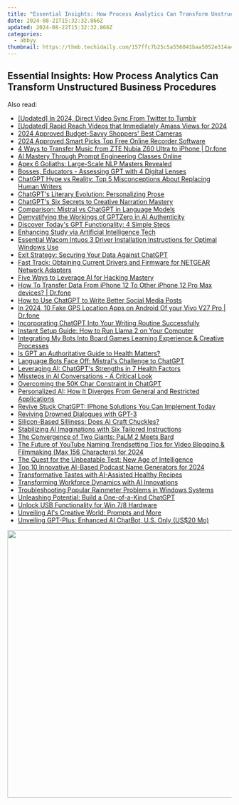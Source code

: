 ```yaml
---
title: "Essential Insights: How Process Analytics Can Transform Unstructured Business Procedures"
date: 2024-08-21T15:32:32.866Z
updated: 2024-08-22T15:32:32.866Z
categories:
  - abbyy
thumbnail: https://thmb.techidaily.com/157ffc7b25c5a556041baa5052e314a4da47d7995a2327f78015457abe1d3a54.jpg
---
```


## Essential Insights: How Process Analytics Can Transform Unstructured Business Procedures



<ins class="adsbygoogle"
     style="display:block"
     data-ad-format="autorelaxed"
     data-ad-client="ca-pub-7571918770474297"
     data-ad-slot="1223367746"></ins>



<ins class="adsbygoogle"
     style="display:block"
     data-ad-client="ca-pub-7571918770474297"
     data-ad-slot="8358498916"
     data-ad-format="auto"
     data-full-width-responsive="true"></ins>

<span class="atpl-alsoreadstyle">Also read:</span>
<div><ul>
<li><a href="https://twitter-videos.techidaily.com/updated-in-2024-direct-video-sync-from-twitter-to-tumblr/"><u>[Updated] In 2024, Direct Video Sync  From Twitter to Tumblr</u></a></li>
<li><a href="https://youtube-blog.techidaily.com/ed-rapid-reach-videos-that-immediately-amass-views-for-2024/"><u>[Updated] Rapid Reach  Videos that Immediately Amass Views for 2024</u></a></li>
<li><a href="https://extra-resources.techidaily.com/2024-approved-budget-savvy-shoppers-best-cameras/"><u>2024 Approved  Budget-Savvy Shoppers' Best Cameras</u></a></li>
<li><a href="https://video-capture.techidaily.com/2024-approved-smart-picks-top-free-online-recorder-software/"><u>2024 Approved  Smart Picks  Top Free Online Recorder Software</u></a></li>
<li><a href="https://blog-min.techidaily.com/4-ways-to-transfer-music-from-zte-nubia-z60-ultra-to-iphone-drfone-by-drfone-transfer-from-android-transfer-from-android/"><u>4 Ways to Transfer Music from ZTE Nubia Z60 Ultra to iPhone | Dr.fone</u></a></li>
<li><a href="https://tech-savvy.techidaily.com/ai-mastery-through-prompt-engineering-classes-online/"><u>AI Mastery Through Prompt Engineering Classes Online</u></a></li>
<li><a href="https://tech-savvy.techidaily.com/apex-6-goliaths-large-scale-nlp-masters-revealed/"><u>Apex 6 Goliaths: Large-Scale NLP Masters Revealed</u></a></li>
<li><a href="https://tech-savvy.techidaily.com/bosses-educators-assessing-gpt-with-4-digital-lenses/"><u>Bosses, Educators - Assessing GPT with 4 Digital Lenses</u></a></li>
<li><a href="https://tech-savvy.techidaily.com/chatgpt-hype-vs-reality-top-5-misconceptions-about-replacing-human-writers/"><u>ChatGPT Hype vs Reality: Top 5 Misconceptions About Replacing Human Writers</u></a></li>
<li><a href="https://tech-savvy.techidaily.com/chatgpts-literary-evolution-personalizing-prose/"><u>ChatGPT's Literary Evolution: Personalizing Prose</u></a></li>
<li><a href="https://tech-savvy.techidaily.com/chatgpts-six-secrets-to-creative-narration-mastery/"><u>ChatGPT's Six Secrets to Creative Narration Mastery</u></a></li>
<li><a href="https://tech-savvy.techidaily.com/comparison-mistral-vs-chatgpt-in-language-models/"><u>Comparison: Mistral vs ChatGPT in Language Models</u></a></li>
<li><a href="https://tech-savvy.techidaily.com/demystifying-the-workings-of-gptzero-in-ai-authenticity/"><u>Demystifying the Workings of GPTZero in AI Authenticity</u></a></li>
<li><a href="https://tech-savvy.techidaily.com/discover-todays-gpt-functionality-4-simple-steps/"><u>Discover Today's GPT Functionality: 4 Simple Steps</u></a></li>
<li><a href="https://tech-savvy.techidaily.com/enhancing-study-via-artificial-intelligence-tech/"><u>Enhancing Study via Artificial Intelligence Tech</u></a></li>
<li><a href="https://win-dash.techidaily.com/essential-wacom-intuos-3-driver-installation-instructions-for-optimal-windows-use/"><u>Essential Wacom Intuos 3 Driver Installation Instructions for Optimal Windows Use</u></a></li>
<li><a href="https://tech-savvy.techidaily.com/exit-strategy-securing-your-data-against-chatgpt/"><u>Exit Strategy: Securing Your Data Against ChatGPT</u></a></li>
<li><a href="https://win-amazing.techidaily.com/fast-track-obtaining-current-drivers-and-firmware-for-netgear-network-adapters/"><u>Fast Track: Obtaining Current Drivers and Firmware for NETGEAR Network Adapters</u></a></li>
<li><a href="https://tech-savvy.techidaily.com/five-ways-to-leverage-ai-for-hacking-mastery/"><u>Five Ways to Leverage AI for Hacking Mastery</u></a></li>
<li><a href="https://blog-min.techidaily.com/how-to-transfer-data-from-iphone-12-to-other-iphone-12-pro-max-devices-drfone-by-drfone-transfer-data-from-ios-transfer-data-from-ios/"><u>How To Transfer Data From iPhone 12 To Other iPhone 12 Pro Max devices? | Dr.fone</u></a></li>
<li><a href="https://tech-savvy.techidaily.com/how-to-use-chatgpt-to-write-better-social-media-posts/"><u>How to Use ChatGPT to Write Better Social Media Posts</u></a></li>
<li><a href="https://android-location.techidaily.com/in-2024-10-fake-gps-location-apps-on-android-of-your-vivo-v27-pro-drfone-by-drfone-virtual/"><u>In 2024, 10 Fake GPS Location Apps on Android Of your Vivo V27 Pro | Dr.fone</u></a></li>
<li><a href="https://tech-savvy.techidaily.com/incorporating-chatgpt-into-your-writing-routine-successfully/"><u>Incorporating ChatGPT Into Your Writing Routine Successfully</u></a></li>
<li><a href="https://tech-savvy.techidaily.com/instant-setup-guide-how-to-run-llama-2-on-your-computer/"><u>Instant Setup Guide: How to Run Llama 2 on Your Computer</u></a></li>
<li><a href="https://tech-savvy.techidaily.com/integrating-my-bots-into-board-games-learning-experience-and-creative-processes/"><u>Integrating My Bots Into Board Games Learning Experience & Creative Processes</u></a></li>
<li><a href="https://tech-savvy.techidaily.com/is-gpt-an-authoritative-guide-to-health-matters/"><u>Is GPT an Authoritative Guide to Health Matters?</u></a></li>
<li><a href="https://tech-savvy.techidaily.com/language-bots-face-off-mistrals-challenge-to-chatgpt/"><u>Language Bots Face Off: Mistral's Challenge to ChatGPT</u></a></li>
<li><a href="https://tech-savvy.techidaily.com/leveraging-ai-chatgpts-strengths-in-7-health-factors/"><u>Leveraging AI: ChatGPT's Strengths in 7 Health Factors</u></a></li>
<li><a href="https://tech-savvy.techidaily.com/missteps-in-ai-conversations-a-critical-look/"><u>Missteps in AI Conversations - A Critical Look</u></a></li>
<li><a href="https://tech-savvy.techidaily.com/overcoming-the-50k-char-constraint-in-chatgpt/"><u>Overcoming the 50K Char Constraint in ChatGPT</u></a></li>
<li><a href="https://tech-savvy.techidaily.com/personalized-ai-how-it-diverges-from-general-and-restricted-applications/"><u>Personalized AI: How It Diverges From General and Restricted Applications</u></a></li>
<li><a href="https://tech-savvy.techidaily.com/revive-stuck-chatgpt-iphone-solutions-you-can-implement-today/"><u>Revive Stuck ChatGPT: IPhone Solutions You Can Implement Today</u></a></li>
<li><a href="https://tech-savvy.techidaily.com/reviving-drowned-dialogues-with-gpt-3/"><u>Reviving Drowned Dialogues with GPT-3</u></a></li>
<li><a href="https://tech-savvy.techidaily.com/silicon-based-silliness-does-ai-craft-chuckles/"><u>Silicon-Based Silliness: Does AI Craft Chuckles?</u></a></li>
<li><a href="https://tech-savvy.techidaily.com/stabilizing-ai-imaginations-with-six-tailored-instructions/"><u>Stabilizing AI Imaginations with Six Tailored Instructions</u></a></li>
<li><a href="https://tech-savvy.techidaily.com/the-convergence-of-two-giants-palm-2-meets-bard/"><u>The Convergence of Two Giants: PaLM 2 Meets Bard</u></a></li>
<li><a href="https://facebook-record-videos.techidaily.com/the-future-of-youtube-naming-trendsetting-tips-for-video-blogging-and-filmmaking-max-156-characters-for-2024/"><u>The Future of YouTube Naming  Trendsetting Tips for Video Blogging & Filmmaking (Max 156 Characters) for 2024</u></a></li>
<li><a href="https://tech-savvy.techidaily.com/the-quest-for-the-unbeatable-test-new-age-of-intelligence/"><u>The Quest for the Unbeatable Test: New Age of Intelligence</u></a></li>
<li><a href="https://fox-http.techidaily.com/top-10-innovative-ai-based-podcast-name-generators-for-2024/"><u>Top 10 Innovative AI-Based Podcast Name Generators for 2024</u></a></li>
<li><a href="https://tech-savvy.techidaily.com/transformative-tastes-with-ai-assisted-healthy-recipes/"><u>Transformative Tastes with AI-Assisted Healthy Recipes</u></a></li>
<li><a href="https://tech-savvy.techidaily.com/transforming-workforce-dynamics-with-ai-innovations/"><u>Transforming Workforce Dynamics with AI Innovations</u></a></li>
<li><a href="https://win11-tips.techidaily.com/troubleshooting-popular-rainmeter-problems-in-windows-systems/"><u>Troubleshooting Popular Rainmeter Problems in Windows Systems</u></a></li>
<li><a href="https://tech-savvy.techidaily.com/unleashing-potential-build-a-one-of-a-kind-chatgpt/"><u>Unleashing Potential: Build a One-of-a-Kind ChatGPT</u></a></li>
<li><a href="https://driver-error.techidaily.com/unlock-usb-functionality-for-win-78-hardware/"><u>Unlock USB Functionality for Win 7/8 Hardware</u></a></li>
<li><a href="https://tech-savvy.techidaily.com/unveiling-ais-creative-world-prompts-and-more/"><u>Unveiling AI's Creative World: Prompts and More</u></a></li>
<li><a href="https://tech-savvy.techidaily.com/unveiling-gpt-plus-enhanced-ai-chatbot-us-only-us20-mo/"><u>Unveiling GPT-Plus: Enhanced AI ChatBot, U.S. Only (US$20 Mo)</u></a></li>
</ul></div>

<!-- affiliate ads begin -->
<a href="https://turtlebeachus.sjv.io/c/5597632/1988416/23719" target="_top" id="1988416"><img src="//a.impactradius-go.com/display-ad/23719-1988416" border="0" alt="" width="600" height="600"/></a><img height="0" width="0" src="https://imp.pxf.io/i/5597632/1988416/23719" style="position:absolute;visibility:hidden;" border="0" />
<!-- affiliate ads end -->